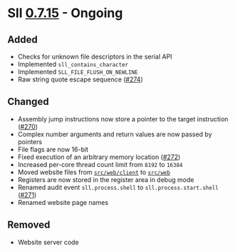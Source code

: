 # Sll [0.7.15] - Ongoing

## Added

- Checks for unknown file descriptors in the serial API
- Implemented `sll_contains_character`
- Implemented `SLL_FILE_FLUSH_ON_NEWLINE`
- Raw string quote escape sequence ([#274])

## Changed

- Assembly jump instructions now store a pointer to the target instruction ([#270])
- Complex number arguments and return values are now passed by pointers
- File flags are now 16-bit
- Fixed execution of an arbitrary memory location ([#272])
- Increased per-core thread count limit from `8192` to `16384`
- Moved website files from [`src/web/client`][0.7.14/src/web/client] to [`src/web`][0.7.15/src/web]
- Registers are now stored in the register area in debug mode
- Renamed audit event `sll.process.shell` to `sll.process.start.shell` ([#271])
- Renamed website page names

## Removed

- Website server code

[0.7.15]: https://github.com/sl-lang/sll/compare/sll-v0.7.14...main
[#274]: https://github.com/sl-lang/sll/issues/274
[#272]: https://github.com/sl-lang/sll/issues/272
[#271]: https://github.com/sl-lang/sll/issues/271
[#270]: https://github.com/sl-lang/sll/issues/270
[0.7.15/src/web]: https://github.com/sl-lang/sll/tree/main/src/web
[0.7.14/src/web/client]: https://github.com/sl-lang/sll/tree/sll-v0.7.14/src/web/client
